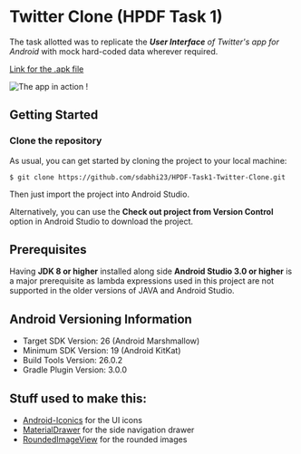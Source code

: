 # Twitter Clone (HPDF Task 1)

The task allotted was to replicate the _**User Interface** of Twitter's app for Android_ with mock hard-coded data wherever required.

[Link for the .apk file](http://www.mediafire.com/file/zg4bf21d84l5w15/HPDF-Task1.apk)

![The app in action !](https://media.giphy.com/media/xUOxf39oNp58S5ClfG/giphy.gif)

## Getting Started

### Clone the repository

As usual, you can get started by cloning the project to your local machine:

```
$ git clone https://github.com/sdabhi23/HPDF-Task1-Twitter-Clone.git
```

Then just import the project into Android Studio.

Alternatively, you can use the **Check out project from Version Control** option in Android Studio to download the project.

## Prerequisites

Having **JDK 8 or higher** installed along side **Android Studio 3.0 or higher** is a major prerequisite as lambda expressions used in this project are not supported in the older versions of JAVA and Android Studio.

## Android Versioning Information

 * Target SDK Version: 26 (Android Marshmallow)
 * Minimum SDK Version: 19 (Android KitKat)
 * Build Tools Version: 26.0.2
 * Gradle Plugin Version: 3.0.0

## Stuff used to make this:

 * [Android-Iconics](https://github.com/mikepenz/Android-Iconics) for the UI icons
 * [MaterialDrawer](https://github.com/mikepenz/MaterialDrawer) for the side navigation drawer
 * [RoundedImageView](https://github.com/vinc3m1/RoundedImageView) for the rounded images
